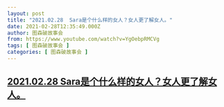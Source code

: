 ```yaml
---
layout: post
title: "2021.02.28  Sara是个什么样的女人？女人更了解女人。"
date: 2021-02-28T12:35:49.000Z
author: 图森破故事会
from: https://www.youtube.com/watch?v=YgOebpRMCVg
tags: [ 图森破故事会 ]
categories: [ 图森破故事会 ]
---
```

<!--1614515749000-->
[2021.02.28  Sara是个什么样的女人？女人更了解女人。](https://www.youtube.com/watch?v=YgOebpRMCVg)
------

<div>

</div>
